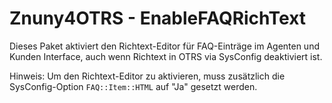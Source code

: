 # Znuny4OTRS - EnableFAQRichText

Dieses Paket aktiviert den Richtext-Editor für FAQ-Einträge im Agenten und Kunden Interface, auch wenn Richtext in OTRS via SysConfig deaktiviert ist.

Hinweis: Um den Richtext-Editor zu aktivieren, muss zusätzlich die SysConfig-Option `FAQ::Item::HTML` auf "Ja" gesetzt werden.
